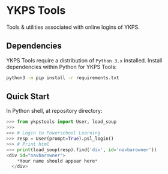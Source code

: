 # YKPS Tools
Tools &amp; utilities associated with online logins of YKPS.

## Dependencies
YKPS Tools require a distribution of `Python 3.x` installed.
Install dependencies within Python for YKPS Tools:
```sh
python3 -m pip install -r requirements.txt
```

## Quick Start
In Python shell, at repository directory:
```python
>>> from ykpstools import User, load_soup
>>>
>>> # Login to Powerschool Learning
>>> resp = User(prompt=True).psl_login()
>>> # Print html
>>> print(load_soup(resp).find('div', id='navbarowner'))
<div id="navbarowner">
    *Your name should appear here*
  </div>
```
